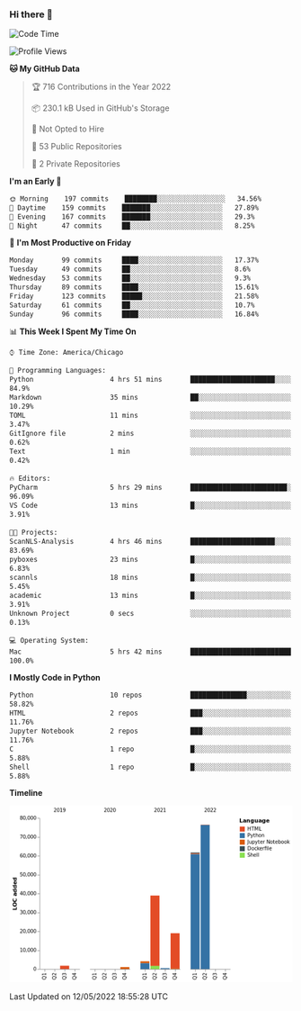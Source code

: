 ### Hi there 👋

<!--
**cauliyang/cauliyang** is a ✨ _special_ ✨ repository because its `README.md` (this file) appears on your GitHub profile.

Here are some ideas to get you started:

- 🔭 I’m currently working on ...
- 🌱 I’m currently learning ...
- 👯 I’m looking to collaborate on ...
- 🤔 I’m looking for help with ...
- 💬 Ask me about ...
- 📫 How to reach me: ...
- 😄 Pronouns: ...
- ⚡ Fun fact: ...
-->

<!--START_SECTION:waka-->
![Code Time](http://img.shields.io/badge/Code%20Time-0%20secs-blue)

![Profile Views](http://img.shields.io/badge/Profile%20Views-0-blue)

**🐱 My GitHub Data** 

> 🏆 716 Contributions in the Year 2022
 > 
> 📦 230.1 kB Used in GitHub's Storage 
 > 
> 🚫 Not Opted to Hire
 > 
> 📜 53 Public Repositories 
 > 
> 🔑 2 Private Repositories  
 > 
**I'm an Early 🐤** 

```text
🌞 Morning    197 commits    ████████░░░░░░░░░░░░░░░░░   34.56% 
🌆 Daytime    159 commits    ███████░░░░░░░░░░░░░░░░░░   27.89% 
🌃 Evening    167 commits    ███████░░░░░░░░░░░░░░░░░░   29.3% 
🌙 Night      47 commits     ██░░░░░░░░░░░░░░░░░░░░░░░   8.25%

```
📅 **I'm Most Productive on Friday** 

```text
Monday       99 commits     ████░░░░░░░░░░░░░░░░░░░░░   17.37% 
Tuesday      49 commits     ██░░░░░░░░░░░░░░░░░░░░░░░   8.6% 
Wednesday    53 commits     ██░░░░░░░░░░░░░░░░░░░░░░░   9.3% 
Thursday     89 commits     ████░░░░░░░░░░░░░░░░░░░░░   15.61% 
Friday       123 commits    █████░░░░░░░░░░░░░░░░░░░░   21.58% 
Saturday     61 commits     ██░░░░░░░░░░░░░░░░░░░░░░░   10.7% 
Sunday       96 commits     ████░░░░░░░░░░░░░░░░░░░░░   16.84%

```


📊 **This Week I Spent My Time On** 

```text
⌚︎ Time Zone: America/Chicago

💬 Programming Languages: 
Python                   4 hrs 51 mins       █████████████████████░░░░   84.9% 
Markdown                 35 mins             ██░░░░░░░░░░░░░░░░░░░░░░░   10.29% 
TOML                     11 mins             ░░░░░░░░░░░░░░░░░░░░░░░░░   3.47% 
GitIgnore file           2 mins              ░░░░░░░░░░░░░░░░░░░░░░░░░   0.62% 
Text                     1 min               ░░░░░░░░░░░░░░░░░░░░░░░░░   0.42%

🔥 Editors: 
PyCharm                  5 hrs 29 mins       ████████████████████████░   96.09% 
VS Code                  13 mins             █░░░░░░░░░░░░░░░░░░░░░░░░   3.91%

🐱‍💻 Projects: 
ScanNLS-Analysis         4 hrs 46 mins       █████████████████████░░░░   83.69% 
pyboxes                  23 mins             █░░░░░░░░░░░░░░░░░░░░░░░░   6.83% 
scannls                  18 mins             █░░░░░░░░░░░░░░░░░░░░░░░░   5.45% 
academic                 13 mins             █░░░░░░░░░░░░░░░░░░░░░░░░   3.91% 
Unknown Project          0 secs              ░░░░░░░░░░░░░░░░░░░░░░░░░   0.13%

💻 Operating System: 
Mac                      5 hrs 42 mins       █████████████████████████   100.0%

```

**I Mostly Code in Python** 

```text
Python                   10 repos            ██████████████░░░░░░░░░░░   58.82% 
HTML                     2 repos             ███░░░░░░░░░░░░░░░░░░░░░░   11.76% 
Jupyter Notebook         2 repos             ███░░░░░░░░░░░░░░░░░░░░░░   11.76% 
C                        1 repo              █░░░░░░░░░░░░░░░░░░░░░░░░   5.88% 
Shell                    1 repo              █░░░░░░░░░░░░░░░░░░░░░░░░   5.88%

```


**Timeline**

![Chart not found](https://raw.githubusercontent.com/cauliyang/cauliyang/main/charts/bar_graph.png) 


 Last Updated on 12/05/2022 18:55:28 UTC
<!--END_SECTION:waka-->
